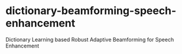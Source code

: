 # dictionary-beamforming-speech-enhancement
Dictionary Learning based Robust Adaptive Beamforming for Speech Enhancement
